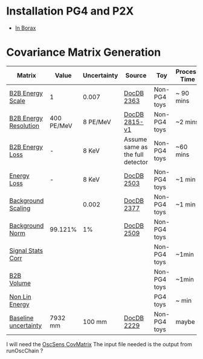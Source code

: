 # Installation PG4 and P2X
* [In Borax](install/borax.md)

# Covariance Matrix Generation

| Matrix | Value | Uncertainty | Source | Toy | Process Time |
| --- | --- | --- | --- | --- | --- |
| [B2B Energy Scale ](cov/EnergyScaleB2B.md) | 1 | 0.007 | [DocDB 2363](https://docdb.wlab.yale.edu/prospect/docs/0023/002363/002/EScaleUpdate_05_31_18.pdf) | Non-PG4 toys | ~ 90 mins |
| [B2B Energy Resolution](cov/EnergyResolutionB2B.md) | 400 PE/MeV | 8 PE/MeV | [DocDB 2815-v1](https://docdb.wlab.yale.edu/prospect/docs/0028/002815/001/main.pdf)  | Non-PG4 toys | ~2 mins |
| [B2B Energy Loss](cov/EnergyLossB2B.md) | - | 8 KeV | Assume same as the full detector | Non-PG4 toys | ~60 mins |
| [Energy Loss](cov/EnergyLoss.md) | - | 8 KeV | [DocDB 2503](https://docdb.wlab.yale.edu/prospect/ShowDocument?docid=2503)| Non-PG4 toys | ~1 min |
| [Background Scaling](cov/BackgroundScaling.md) | | 0.002 | [DocDB 2377](https://docdb.wlab.yale.edu/prospect/docs/0023/002377/002/bipo-analysis%281%29.pdf) | Non-PG4 toys | ~1 min |
| [Background Norm](cov/BackgroundNorm.md) | 99.121% | 1% | [DocDB 2509](https://docdb.wlab.yale.edu/prospect/ShowDocument?docid=2509)| Non-PG4 toys | |
| [Signal Stats Corr](cov/SignalStatsCorr.md) | | | | Non-PG4 toys | ~1min |
| [B2B Volume](cov/VolumeB2B.md) | | | | Non-PG4 toys | ~1min |
| [Non Lin Energy](cov/NonLinearEnergy.md) | | | | PG4 toys | ~ min |
| [Baseline uncertainty](cov/BaselineUncertainty.md) | 7932 mm | 100 mm | [DocDB 2229](https://docdb.wlab.yale.edu/prospect/ShowDocument?docid=2229) | Non-PG4 toys | maybe |

I will need the [OscSens CovMatrix](https://github.com/PROSPECT-collaboration/OscSens_CovMatrix)
The input file needed is the output from runOscChain ?
